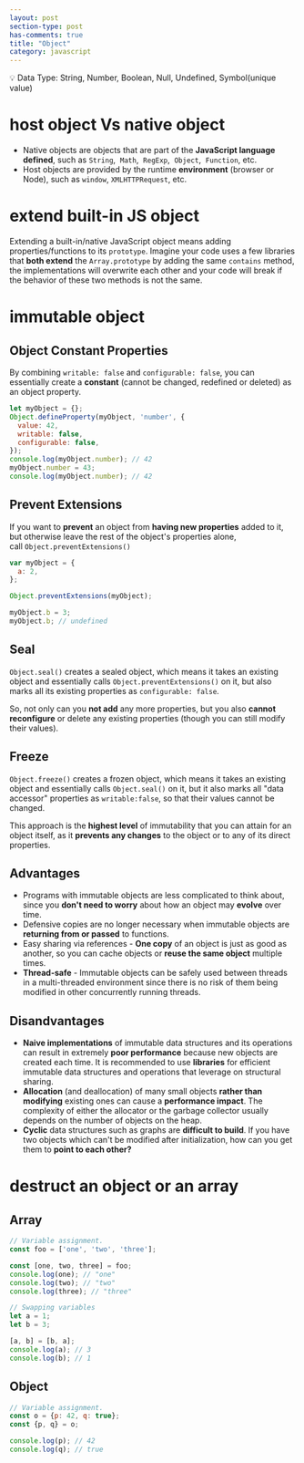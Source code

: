 ```yaml
---
layout: post
section-type: post
has-comments: true
title: "Object"
category: javascript
---
```


<aside>
💡 Data Type: String, Number, Boolean, Null, Undefined, Symbol(unique value)

</aside>

# host object Vs native object

- Native objects are objects that are part of the **JavaScript language defined**, such as `String`,  `Math`,  `RegExp`,  `Object`,  `Function`, etc.
- Host objects are provided by the runtime **environment** (browser or Node), such as `window`, `XMLHTTPRequest`, etc.

# extend built-in JS object

Extending a built-in/native JavaScript object means adding properties/functions to its `prototype`. Imagine your code uses a few libraries that **both extend** the `Array.prototype` by adding the same `contains` method, the implementations will overwrite each other and your code will break if the behavior of these two methods is not the same.

# immutable object

## **Object Constant Properties**

By combining `writable: false` and `configurable: false`, you can essentially create a **constant** (cannot be changed, redefined or deleted) as an object property.

```jsx
let myObject = {};
Object.defineProperty(myObject, 'number', {
  value: 42,
  writable: false,
  configurable: false,
});
console.log(myObject.number); // 42
myObject.number = 43;
console.log(myObject.number); // 42
```

## **Prevent Extensions**

If you want to **prevent** an object from **having new properties** added to it, but otherwise leave the rest of the object's properties alone, call `Object.preventExtensions()`

```jsx
var myObject = {
  a: 2,
};

Object.preventExtensions(myObject);

myObject.b = 3;
myObject.b; // undefined
```

## Seal

`Object.seal()` creates a sealed object, which means it takes an existing object and essentially calls `Object.preventExtensions()` on it, but also marks all its existing properties as `configurable: false`.

So, not only can you **not add** any more properties, but you also **cannot reconfigure** or delete any existing properties (though you can still modify their values).

## **Freeze**

`Object.freeze()` creates a frozen object, which means it takes an existing object and essentially calls `Object.seal()` on it, but it also marks all "data accessor" properties as `writable:false`, so that their values cannot be changed.

This approach is the **highest level** of immutability that you can attain for an object itself, as it **prevents any changes** to the object or to any of its direct properties.

## Advantages

- Programs with immutable objects are less complicated to think about, since you **don't need to worry** about how an object may **evolve** over time.
- Defensive copies are no longer necessary when immutable objects are **returning from or passed** to functions.
- Easy sharing via references - **One copy** of an object is just as good as another, so you can cache objects or **reuse the same object** multiple times.
- **Thread-safe** - Immutable objects can be safely used between threads in a multi-threaded environment since there is no risk of them being modified in other concurrently running threads.

## Disandvantages

- **Naive implementations** of immutable data structures and its operations can result in extremely **poor performance** because new objects are created each time. It is recommended to use **libraries** for efficient immutable data structures and operations that leverage on structural sharing.
- **Allocation** (and deallocation) of many small objects **rather than modifying** existing ones can cause a **performance impact**. The complexity of either the allocator or the garbage collector usually depends on the number of objects on the heap.
- **Cyclic** data structures such as graphs are **difficult to build**. If you have two objects which can't be modified after initialization, how can you get them to **point to each other?**

# destruct an object or an array

## Array

```jsx
// Variable assignment.
const foo = ['one', 'two', 'three'];

const [one, two, three] = foo;
console.log(one); // "one"
console.log(two); // "two"
console.log(three); // "three"

// Swapping variables
let a = 1;
let b = 3;

[a, b] = [b, a];
console.log(a); // 3
console.log(b); // 1
```

## Object

```jsx
// Variable assignment.
const o = {p: 42, q: true};
const {p, q} = o;

console.log(p); // 42
console.log(q); // true
```